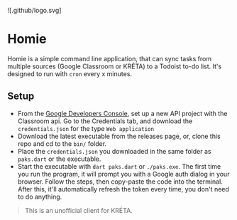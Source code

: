 ![.github/logo.svg]

# Homie

Homie is a simple command line application, that can sync tasks from multiple sources (Google Classroom or KRÉTA) to a Todoist to-do list. It's designed to run with `cron` every x minutes.

## Setup
- From the [Google Developers Console](https://console.developers.google.com), set up a new API project with the Classroom api. Go to the Credentials tab, and download the `credentials.json` for the type `Web application`
- Download the latest executable from the releases page, or, clone this repo and cd to the `bin/` folder.
- Place the `credentials.json` you downloaded in the same folder as `paks.dart` or the executable.
- Start the executable with `dart paks.dart` or `./paks.exe`. The first time you run the program, it will prompt you with a Google auth dialog in your browser. Follow the steps, then copy-paste the code into the terminal. After this, it'll automatically refresh the token every time, you don't need to do anything.

> This is an unofficial client for KRÉTA.